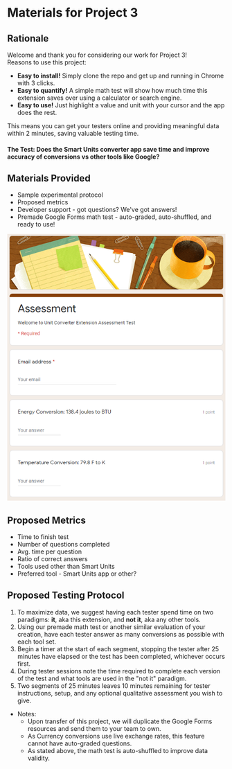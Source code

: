 # Materials for Project 3

## Rationale
Welcome and thank you for considering our work for Project 3!<br>
Reasons to use this project:
- <b>Easy to install!</b> Simply clone the repo and get up and running in Chrome with 3 clicks.
- <b>Easy to quantify!</b> A simple math test will show how much time this extension saves over using a calculator or search engine.
- <b>Easy to use!</b> Just highlight a value and unit with your cursor and the app does the rest.

This means you can get your testers online and providing meaningful data within 2 minutes, saving valuable testing time.

#### The Test: Does the Smart Units converter app save time and improve accuracy of conversions vs other tools like Google?

## Materials Provided
-   Sample experimental protocol
-   Proposed metrics
-   Developer support - got questions? We've got answers!
-   Premade Google Forms math test - auto-graded, auto-shuffled, and ready to use!

![Sample Assessment](assets/Images/assessment.png)

## Proposed Metrics
-   Time to finish test
-   Number of questions completed
-   Avg. time per question
-   Ratio of correct answers
-   Tools used other than Smart Units
-   Preferred tool - Smart Units app or other?

## Proposed Testing Protocol
1. To maximize data, we suggest having each tester spend time on two paradigms: <b>it</b>, aka this extension, and <b>not it</b>, aka any other tools.
2. Using our premade math test or another similar evaluation of your creation, have each tester answer as many conversions as possible with each tool set.
3. Begin a timer at the start of each segment, stopping the tester after 25 minutes have elapsed or the test has been completed, whichever occurs first.
4. During tester sessions note the time required to complete each version of the test and what tools are used in the "not it" paradigm.
5. Two segments of 25 minutes leaves 10 minutes remaining for tester instructions, setup, and any optional qualitative assessment you wish to give.

-   Notes:
    -   Upon transfer of this project, we will duplicate the Google Forms resources and send them to your team to own.
    -   As Currency conversions use live exchange rates, this feature cannot have auto-graded questions.
    -   As stated above, the math test is auto-shuffled to improve data validity.
